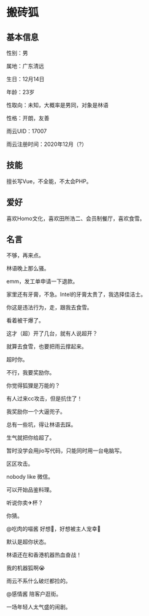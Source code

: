 # 搬砖狐

## 基本信息

性别：男

属地：广东清远

生日：12月14日

年龄：23岁

性取向：未知，大概率是男同，对象是林语

性格：开朗，友善

雨云UID：17007

雨云注册时间：2020年12月（?）

## 技能

擅长写Vue，不全能，不太会PHP。

## 爱好

喜欢Homo文化，喜欢田所浩二、会员制餐厅，喜欢食雪。

## 名言

不够，再来点。

林语晚上那么骚。

emm，发工单申请一下退款。

家里还有牙膏，不急。Intel的牙膏太贵了，我选择佳洁士。

你这是违法行为，走，跟我去食雪。

看着被干爆了。

这才（超）开了几台，就有人说超开？

就算去食雪，也要把雨云撑起来。

超时你。

不行，我要奖励你。

你觉得狐狸是万能的？

有人过来cc攻击，但是抗住了！

我奖励你一个大逼兜子。

总有一些坑，得让林语去踩。

生气就把你给超了。

暂时没学会用jio写代码，只能同时用一台电脑写。

区区攻击。

nobody like 微信。

可以开始品鉴料理。

听说你卖✈杯？

你猜。

@吃肉的喵酱 好想🥵，好想被主人宠幸🥵

默认是超你状态。

林语还在和香港机器热血奋战！

我的机器狐啊😭

雨云不系什么破烂都捡的。

@感情酱 陪客户逛街。

一场年轻人太气盛的闹剧。